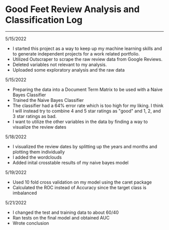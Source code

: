 # Good Feet Review Analysis and Classification Log
--- 

5/15/2022
* I started this project as a way to keep up my machine learning skills and to generate independent projects for a work related portfolio.
* Utilized Outscraper to scrape the raw review data from Google Reviews.
* Deleted variables not relevant to my analysis.
* Uploaded some exploratory analysis and the raw data

5/15/2022
* Preparing the data into a Document Term Matrix to be used with a Naive Bayes Classifier
* Trained the Naive Bayes Classifier
* The classifier had a 64% error rate which is too high for my liking. I think I will instead try to combine 4 and 5 star ratings as "good" and 1, 2, and 3 star ratings as bad. 
* I want to utilize the other variables in the data by finding a way to visualize the review dates

5/18/2022
* I visualized the review dates by splitting up the years and months and plotting them individually
* I added the wordclouds
* Added inital crosstable results of my naive bayes model

5/19/2022
* Used 10 fold cross validation on my model using the caret package
* Calculated the ROC instead of Accuracy since the target class is imbalanced

5/21/2022
* I changed the test and training data to about 60/40
* Ran tests on the final model and obtained AUC
* Wrote conclusion
